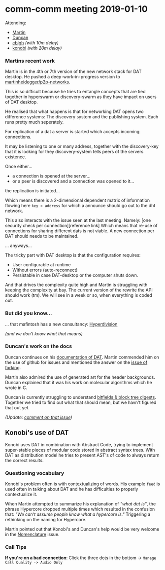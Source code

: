 # comm-comm meeting 2019-01-10

Attending:

- [Martin](https://github.com/martinheidegger)
- [Duncan](https://github.com/vtduncan)
- [cblgh](https://github.com/cblgh) _(with 10m delay)_
- [konobi](https://github.com/konobi) _(with 20m delay)_

### Martins recent work

Martin is in the 4th or 7th version of the new network stack for DAT desktop. He pushed a deep-work-in-progress version to [martinheidegger/p2p-networks][].

This is so difficult because he tries to entangle concepts that are tied together in hyperswarm or discovery-swarm as they have impact on users of DAT desktop.

He realised that what happens is that for networking DAT opens two difference systems: The discovery system and the publishing system. Each runs pretty much seperately.

For replication of a dat a server is started which accepts incoming connections.

It may be listening to one or many address, together with the discovery-key that it is looking for they discovery-system tells peers of the servers existence.

Once either...

- a connection is opened at the server...
- or a peer is discovered and a connection was opened to it...

the replication is initiated...

Which means there is a 2-dimensional dependent matrix of information flowing here `key × address` for which a announce should go out to the dht network.

This also interacts with the issue seen at the last meeting. Namely: [one security check per connection][reference link] Which means that re-use of connections for sharing different dats is not viable. A new connection per DAT should needs to be maintained.

... anyways...

The tricky part with DAT desktop is that the configuration requires:

- User configurable at runtime
- Without errors (auto-reconnect)
- Persistable in case DAT-desktop or the computer shuts down.

And that drives the complexity quite high and Martin is struggling with keeping the complexity at bay. The current version of the rewrite the API should work (tm). We will see in a week or so, when everything is coded out.

[martinheidegger/p2p-networks]: https://github.com/martinheidegger/p2p-networks
[one security check per connection]: https://github.com/dat-land/comm-comm/pull/5#issuecomment-451765861


### But did you know...

... that mafintosh has a new consultancy: [Hyperdivision][]

_(and we don't know what that means)_

[Hyperdivision]: https://hyperdivision.dk

### Duncan's work on the docs

Duncan continues on his [documentation of DAT][]. Martin commended him on the use of github for issues and mentioned the answer on the [issue of forking][]. 

Martin also admired the use of generated art for the header backgrounds. Duncan explained that it was his work on molecular algorithms which he wrote in C.

Duncan is currently struggling to understand [bitfields & block tree digests][]. Together we tried to find out what that should mean, but we havn't figured that out yet.

_(Update: [comment on that issue](https://github.com/datprotocol/DEPs/pull/8/files#r246995097))_

[documentation of DAT]: https://github.com/vtduncan/how-dat-works
[issue of forking]: https://github.com/vtduncan/how-dat-works/issues/24
[bitfields & block tree digests]: https://github.com/pfrazee/DEPs/blob/dep-wire-protocol/proposals/0000-wire-protocol.md#block-tree-digest


## Konobi's use of DAT

Konobi uses DAT in combination with Abstract Code, trying to implement super-stable pieces of modular code stored in abstract syntax trees. With DAT as distribution model he tries to present AST's of code to always return the correct results.

### Questioning vocabulary

Konobi's problem often is with contextualizing of words. His example `feed` is used often in talking about DAT and he has difficulties to properly contextualize it.

When Martin attempted to summarize his explanation of _"what dat is"_, the phrase Hypercore dropped multiple times which resulted in the confusion that: _"We can't assume people know what a hypercore is."_ Triggering a rethinking on the naming for Hypercore.

Martin pointed out that Konobi's and Duncan's help would be very welcome in the [Nomenclature][] issue.

[Nomenclature]: https://github.com/datprotocol/DEPs/pull/5

### Call Tips
**If you're on a bad connection**: 
Click the three dots in the bottom -> `Manage Call Quality -> Audio Only` 

